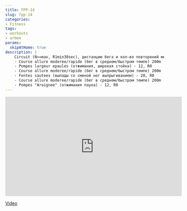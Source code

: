 ```yaml
---
title: FPP-14
slug: fpp-14
categories:
- Fitness
tags:
- workouts
- armee
params:
  skipAtHome: true
description: |
    Circuit (N>=max, R1min30sec), дистанцию бега и кол-во повторений можно менять под свой уровень
    - Course allure moderee/rapide (бег в среднем/быстром темпе) 200m
    - Pompes largeur epaules (отжимания, широкая стойка) - 12, R0
    - Course allure moderee/rapide (бег в среднем/быстром темпе) 200m
    - Fentes sautees (выпады со сменой ног выпрыгиванием) - 20, R0
    - Course allure moderee/rapide (бег в среднем/быстром темпе) 200m
    - Pompes "Araignee" (отжимания паука) - 12, R0
---
```

<iframe width="560" height="315" src="https://www.youtube.com/embed/j98DMX9n5Yg?si=QiGNbCmgMVhrZiR1" title="YouTube video player" frameborder="0" allow="accelerometer; autoplay; clipboard-write; encrypted-media; gyroscope; picture-in-picture; web-share" allowfullscreen></iframe>

[Video](https://youtu.be/j98DMX9n5Yg?si=QiGNbCmgMVhrZiR1)
